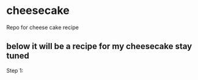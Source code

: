# cheesecake
Repo for cheese cake recipe
## below it will be a recipe for my cheesecake stay tuned
Step 1:
